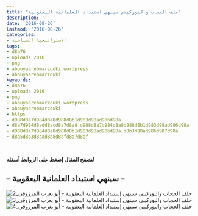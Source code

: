 ```yaml
---
title: "ملف الحجاب والبوركيني سينهي استبداد العلمانية اليعقوبية"
description: ''
date: '2016-08-26'
lastmod: '2016-08-26'
categories:
- الاستراتيجيا السياسية
tags:
- d8a76
- uploads 2016
- png
- abouyaarebmarzouki wordpress
- abouyaarebmarzouki
keywords:
- d8a76
- uploads 2016
- png
- abouyaarebmarzouki wordpress
- abouyaarebmarzouki
- https
- d988d8a7d984d8a8d988d8b1d983d98ad986d98a
- d8a7d984d8add8acd8a7d8a8 d988d8a7d984d8a8d988d8b1d983d98ad986d98a
- d988d8a7d984d8a8d988d8b1d983d98ad986d98a d8b3d98ad986d987d98a
- d8a5d8b3d8aad8a8d8afd8a7d8af

---
```

**لتصفح المقال إضغط على الروابط أسفله**

## **– سينهي استبداد العلمانية اليعقوبية –**

![حلف الحجاب والبوركيني سينهي إستبداد العلمانية اليعقوبية - أبو يعرب المرزوقي_2](https://abouyaarebmarzouki.wordpress.com/wp-content/uploads/2016/08/d8add984d981-d8a7d984d8add8acd8a7d8a8-d988d8a7d984d8a8d988d8b1d983d98ad986d98a-d8b3d98ad986d987d98a-d8a5d8b3d8aad8a8d8afd8a7d8af-d8a74.png?w=648) ![حلف الحجاب والبوركيني سينهي إستبداد العلمانية اليعقوبية - أبو يعرب المرزوقي_3](https://abouyaarebmarzouki.wordpress.com/wp-content/uploads/2016/08/d8add984d981-d8a7d984d8add8acd8a7d8a8-d988d8a7d984d8a8d988d8b1d983d98ad986d98a-d8b3d98ad986d987d98a-d8a5d8b3d8aad8a8d8afd8a7d8af-d8a75.png?w=648) ![حلف الحجاب والبوركيني سينهي إستبداد العلمانية اليعقوبية - أبو يعرب المرزوقي_4](https://abouyaarebmarzouki.wordpress.com/wp-content/uploads/2016/08/d8add984d981-d8a7d984d8add8acd8a7d8a8-d988d8a7d984d8a8d988d8b1d983d98ad986d98a-d8b3d98ad986d987d98a-d8a5d8b3d8aad8a8d8afd8a7d8af-d8a76.png?w=648)

###